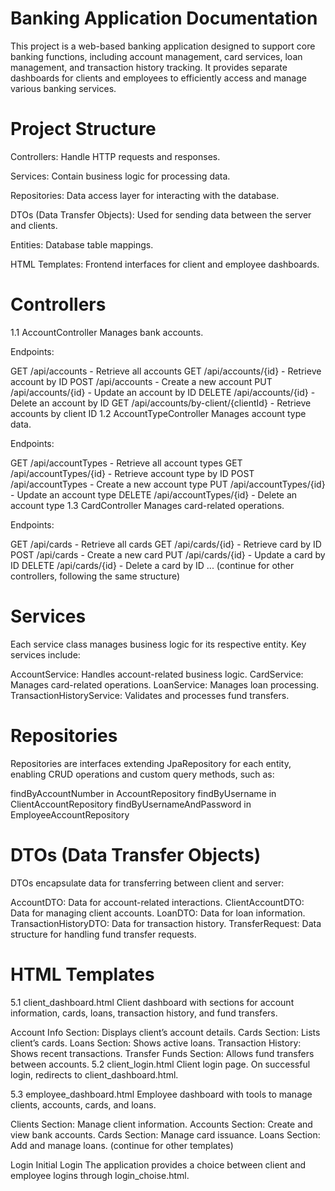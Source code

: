 # Banking Application Documentation

This project is a web-based banking application designed to support core banking functions,
including account management, card services, loan management, and transaction history tracking. It provides separate dashboards for clients and employees to efficiently access and manage various banking services.

# Project Structure
Controllers: Handle HTTP requests and responses.

Services: Contain business logic for processing data.

Repositories: Data access layer for interacting with the database.

DTOs (Data Transfer Objects): Used for sending data between the server and clients.

Entities: Database table mappings.

HTML Templates: Frontend interfaces for client and employee dashboards.

# Controllers
1.1 AccountController
Manages bank accounts.

Endpoints:

GET /api/accounts - Retrieve all accounts
GET /api/accounts/{id} - Retrieve account by ID
POST /api/accounts - Create a new account
PUT /api/accounts/{id} - Update an account by ID
DELETE /api/accounts/{id} - Delete an account by ID
GET /api/accounts/by-client/{clientId} - Retrieve accounts by client ID
1.2 AccountTypeController
Manages account type data.

Endpoints:

GET /api/accountTypes - Retrieve all account types
GET /api/accountTypes/{id} - Retrieve account type by ID
POST /api/accountTypes - Create a new account type
PUT /api/accountTypes/{id} - Update an account type
DELETE /api/accountTypes/{id} - Delete an account type
1.3 CardController
Manages card-related operations.

Endpoints:

GET /api/cards - Retrieve all cards
GET /api/cards/{id} - Retrieve card by ID
POST /api/cards - Create a new card
PUT /api/cards/{id} - Update a card by ID
DELETE /api/cards/{id} - Delete a card by ID
... (continue for other controllers, following the same structure)

# Services
Each service class manages business logic for its respective entity. Key services include:

AccountService: Handles account-related business logic.
CardService: Manages card-related operations.
LoanService: Manages loan processing.
TransactionHistoryService: Validates and processes fund transfers.

# Repositories
Repositories are interfaces extending JpaRepository for each entity, enabling CRUD operations and custom query methods, such as:

findByAccountNumber in AccountRepository
findByUsername in ClientAccountRepository
findByUsernameAndPassword in EmployeeAccountRepository

# DTOs (Data Transfer Objects)
DTOs encapsulate data for transferring between client and server:

AccountDTO: Data for account-related interactions.
ClientAccountDTO: Data for managing client accounts.
LoanDTO: Data for loan information.
TransactionHistoryDTO: Data for transaction history.
TransferRequest: Data structure for handling fund transfer requests.

# HTML Templates
5.1 client_dashboard.html
Client dashboard with sections for account information, cards, loans, transaction history, and fund transfers.

Account Info Section: Displays client’s account details.
Cards Section: Lists client’s cards.
Loans Section: Shows active loans.
Transaction History: Shows recent transactions.
Transfer Funds Section: Allows fund transfers between accounts.
5.2 client_login.html
Client login page. On successful login, redirects to client_dashboard.html.

5.3 employee_dashboard.html
Employee dashboard with tools to manage clients, accounts, cards, and loans.

Clients Section: Manage client information.
Accounts Section: Create and view bank accounts.
Cards Section: Manage card issuance.
Loans Section: Add and manage loans.
(continue for other templates)

Login
Initial Login
The application provides a choice between client and employee logins through login_choise.html.

